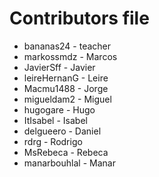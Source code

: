 Contributors file
=================

- bananas24     - teacher
- markossmdz    - Marcos
- JavierSff     - Javier 
- leireHernanG  - Leire
- Macmu1488     - Jorge
- migueldam2    - Miguel	
- hugogare      - Hugo
- ItIsabel      - Isabel
- delgueero     - Daniel
- rdrg          - Rodrigo
- MsRebeca      - Rebeca
- manarbouhlal	- Manar
